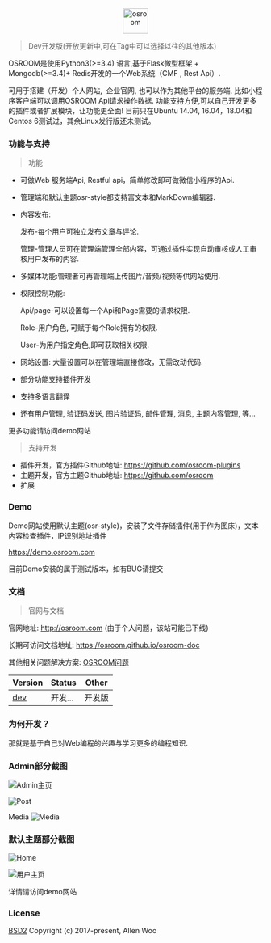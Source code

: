 
<div align=center><img width="auto" height="50" src="https://raw.githubusercontent.com/osroom/osroom/dev/apps/static/sys_imgs/osroom-logo.png" alt="osroom"/></div>

> Dev开发版(开放更新中,可在Tag中可以选择以往的其他版本)

OSROOM是使用Python3(>=3.4) 语言,基于Flask微型框架 + Mongodb(>=3.4)+ Redis开发的一个Web系统（CMF , Rest Api）.

可用于搭建（开发）个人网站,  企业官网, 也可以作为其他平台的服务端, 比如小程序客户端可以调用OSROOM Api请求操作数据.
功能支持方便,可以自己开发更多的插件或者扩展模块，让功能更全面!
目前只在Ubuntu 14.04, 16.04，18.04和Centos 6测试过，其余Linux发行版还未测试。

### 功能与支持

> 功能

- 可做Web 服务端Api, Restful api，简单修改即可做微信小程序的Api.

- 管理端和默认主题osr-style都支持富文本和MarkDown编辑器.

- 内容发布:

  发布-每个用户可独立发布文章与评论.

  管理-管理人员可在管理端管理全部内容，可通过插件实现自动审核或人工审核用户发布的内容.

- 多媒体功能:管理者可再管理端上传图片/音频/视频等供网站使用.

- 权限控制功能:

  Api/page-可以设置每一个Api和Page需要的请求权限.

  Role-用户角色, 可赋于每个Role拥有的权限.

  User-为用户指定角色,即可获取相关权限.

- 网站设置: 大量设置可以在管理端直接修改，无需改动代码.

- 部分功能支持插件开发

- 支持多语言翻译

- 还有用户管理, 验证码发送, 图片验证码, 邮件管理, 消息, 主题内容管理, 等...

更多功能请访问demo网站

> 支持开发

- 插件开发，官方插件Github地址: https://github.com/osroom-plugins
- 主题开发，官方主题Github地址: https://github.com/osroom
- 扩展 

### Demo

Demo网站使用默认主题(osr-style)，安装了文件存储插件(用于作为图床)，文本内容检查插件，IP识别地址插件

https://demo.osroom.com

目前Demo安装的属于测试版本，如有BUG请提交

### 文档

> 官网与文档

官网地址: http://osroom.com (由于个人问题，该站可能已下线)

长期可访问文档地址: https://osroom.github.io/osroom-doc

其他相关问题解决方案: [OSROOM问题](https://demo.osroom.com/corpus?id=5c8271171d41c812d7169e00)

|   Version  |   Status  |  Other   |
| --- | --- | --- |
|   [dev](https://github.com/osroom/osroom)    |  开发...   |    开发版 |

### 为何开发？

那就是基于自己对Web编程的兴趣与学习更多的编程知识.

### Admin部分截图

![Admin主页](http://osshare.oss-cn-shenzhen.aliyuncs.com/Introduction/admin.png)


![Post](http://osshare.oss-cn-shenzhen.aliyuncs.com/Introduction/post.png)

Media
![Media](http://osshare.oss-cn-shenzhen.aliyuncs.com/Introduction/media.png)

### 默认主题部分截图

![Home](http://osshare.oss-cn-shenzhen.aliyuncs.com/Introduction/home.png)

![用户主页](http://osshare.oss-cn-shenzhen.aliyuncs.com/Introduction/user-home.png)

详情请访问demo网站

### License
[BSD2](http://opensource.org/licenses/BSD-2-Clause)
Copyright (c) 2017-present, Allen Woo
